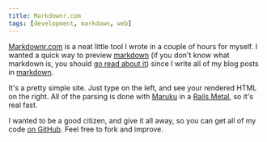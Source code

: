 ```yaml
---
title: Markdownr.com
tags: [development, markdown, web]
---
```


[Markdownr.com][] is a neat little tool I wrote in a couple of hours for myself. I wanted a quick way to preview [markdown][] (if you don't know what markdown is, you should [go read about it](http://daringfireball.net/projects/markdown)) since I write all of my blog posts in [markdown][].

It's a pretty simple site. Just type on the left, and see your rendered HTML on the right. All of the parsing is done with [Maruku](http://maruku.rubyforge.org/) in a [Rails Metal](http://weblog.rubyonrails.org/2008/12/17/introducing-rails-metal), so it's real fast.

I wanted to be a good citizen, and give it all away, so you can get all of my code [on GitHub](http://github.com/samsoffes/markdownr.com). Feel free to fork and improve.

[Markdownr.com]: http://markdownr.com
[markdown]: http://daringfireball.net/projects/markdown
